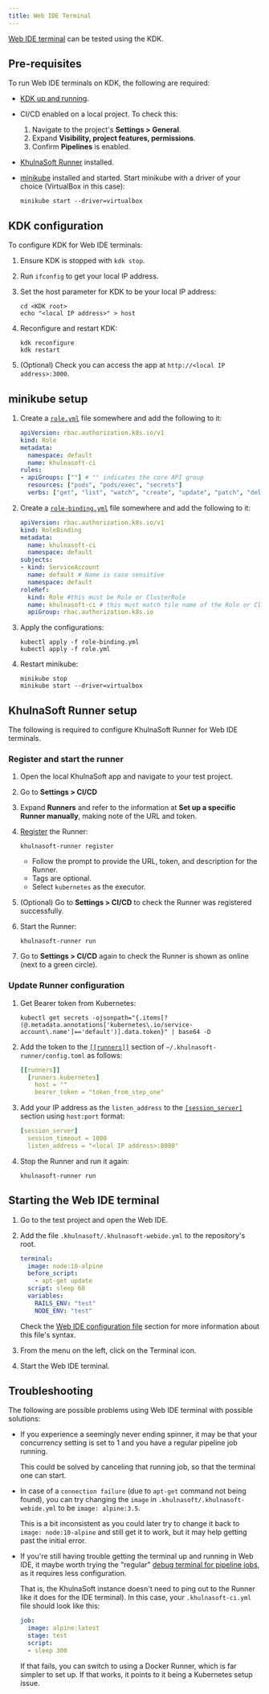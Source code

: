 ```yaml
---
title: Web IDE Terminal
---
```


[Web IDE terminal](https://docs.khulnasoft.com/ee/user/project/web_ide/index.html#interactive-web-terminals-for-the-web-ide)
can be tested using the KDK.

## Pre-requisites

To run Web IDE terminals on KDK, the following are required:

- [KDK up and running](../_index.md).
- CI/CD enabled on a local project. To check this:
  1. Navigate to the project's **Settings > General**.
  1. Expand **Visibility, project features, permissions**.
  1. Confirm **Pipelines** is enabled.
- [KhulnaSoft Runner](runner.md) installed.
- [minikube](https://docs.khulnasoft.com/charts/development/minikube/#getting-started-with-minikube)
  installed and started. Start minikube with a driver of your choice (VirtualBox in this case):

  ```shell
  minikube start --driver=virtualbox
  ```

## KDK configuration

To configure KDK for Web IDE terminals:

1. Ensure KDK is stopped with `kdk stop`.
1. Run `ifconfig` to get your local IP address.
1. Set the host parameter for KDK to be your local IP address:

   ```shell
   cd <KDK root>
   echo "<local IP address>" > host
   ```

1. Reconfigure and restart KDK:

   ```shell
   kdk reconfigure
   kdk restart
   ```

1. (Optional) Check you can access the app at `http://<local IP address>:3000`.

## minikube setup

1. Create a [`role.yml`](https://kubernetes.io/docs/reference/access-authn-authz/rbac/#role-and-clusterrole)
   file somewhere and add the following to it:

   ```yaml
   apiVersion: rbac.authorization.k8s.io/v1
   kind: Role
   metadata:
     namespace: default
     name: khulnasoft-ci
   rules:
   - apiGroups: [""] # "" indicates the core API group
     resources: ["pods", "pods/exec", "secrets"]
     verbs: ["get", "list", "watch", "create", "update", "patch", "delete"]
   ```

1. Create a [`role-binding.yml`](https://kubernetes.io/docs/reference/access-authn-authz/rbac/#rolebinding-and-clusterrolebinding)
   file somewhere and add the following to it:

   ```yaml
   apiVersion: rbac.authorization.k8s.io/v1
   kind: RoleBinding
   metadata:
     name: khulnasoft-ci
     namespace: default
   subjects:
   - kind: ServiceAccount
     name: default # Name is case sensitive
     namespace: default
   roleRef:
     kind: Role #this must be Role or ClusterRole
     name: khulnasoft-ci # this must match tile name of the Role or ClusterRole you wish to bind to
     apiGroup: rbac.authorization.k8s.io
   ```

1. Apply the configurations:

   ```shell
   kubectl apply -f role-binding.yml
   kubectl apply -f role.yml
   ```

1. Restart minikube:

   ```shell
   minikube stop
   minikube start --driver=virtualbox
   ```

## KhulnaSoft Runner setup

The following is required to configure KhulnaSoft Runner for Web IDE terminals.

### Register and start the runner

1. Open the local KhulnaSoft app and navigate to your test project.
1. Go to **Settings > CI/CD**
1. Expand **Runners** and refer to the information at **Set up a specific Runner manually**,
   making note of the URL and token.
1. [Register](https://docs.khulnasoft.com/runner/register/) the Runner:

   ```shell
   khulnasoft-runner register
   ```

   - Follow the prompt to provide the URL, token, and description for the Runner.
   - Tags are optional.
   - Select `kubernetes` as the executor.

1. (Optional) Go to **Settings > CI/CD** to check the Runner was registered successfully.
1. Start the Runner:

   ```shell
   khulnasoft-runner run
   ```

1. Go to **Settings > CI/CD** again to check the Runner is shown as online (next to a green circle).

### Update Runner configuration

1. Get Bearer token from Kubernetes:

   ```shell
   kubectl get secrets -ojsonpath="{.items[?(@.metadata.annotations['kubernetes\.io/service-account\.name']=='default')].data.token}" | base64 -D
   ```

1. Add the token to the [`[[runners]]`](https://docs.khulnasoft.com/runner/configuration/advanced-configuration.html#the-runners-section)
   section of `~/.khulnasoft-runner/config.toml` as follows:

   ```yaml
   [[runners]]
     [runners.kubernetes]
       host = ""
       bearer_token = "token_from_step_one"
   ```

1. Add your IP address as the `listen_address` to the [`[session_server]`](https://docs.khulnasoft.com/runner/configuration/advanced-configuration.html#the-session_server-section)
   section using `host:port` format:

   ```yaml
   [session_server]
     session_timeout = 1800
     listen_address = "<local IP address>:8080"
   ```

1. Stop the Runner and run it again:

   ```shell
   khulnasoft-runner run
   ```

## Starting the Web IDE terminal

1. Go to the test project and open the Web IDE.
1. Add the file `.khulnasoft/.khulnasoft-webide.yml` to the repository's root.

   ```yaml
   terminal:
     image: node:10-alpine
     before_script:
       - apt-get update
     script: sleep 60
     variables:
       RAILS_ENV: "test"
       NODE_ENV: "test"
   ```

   Check the [Web IDE configuration file](https://docs.khulnasoft.com/ee/user/project/web_ide/#web-ide-configuration-file)
   section for more information about this file's syntax.
1. From the menu on the left, click on the Terminal icon.
1. Start the Web IDE terminal.

## Troubleshooting

The following are possible problems using Web IDE terminal with possible solutions:

- If you experience a seemingly never ending spinner, it may be that your
  concurrency setting is set to 1 and you have a regular pipeline job
  running.

  This could be solved by canceling that running job, so that the
  terminal one can start.

- In case of a `connection failure` (due to `apt-get` command not being
  found), you can try changing the `image` in `.khulnasoft/.khulnasoft-webide.yml`
  to be `image: alpine:3.5`.

  This is a bit inconsistent as you could later try to change it back to
  `image: node:10-alpine` and still get it to work, but it may help getting
  past the initial error.

- If you're still having trouble getting the terminal up and running in
  Web IDE, it maybe worth trying the "regular"
  [debug terminal for pipeline jobs](https://docs.khulnasoft.com/ee/ci/interactive_web_terminal/#debugging-a-running-job),
  as it requires less configuration.

  That is, the KhulnaSoft instance doesn't need to ping out to the Runner like it
  does for the IDE terminal). In this case, your `.khulnasoft-ci.yml` file should look like
  this:

  ```yaml
  job:
    image: alpine:latest
    stage: test
    script:
    - sleep 300
  ```

  If that fails, you can switch to using a Docker Runner, which is far
  simpler to set up. If that works, it points to it being a
  Kubernetes setup issue.
